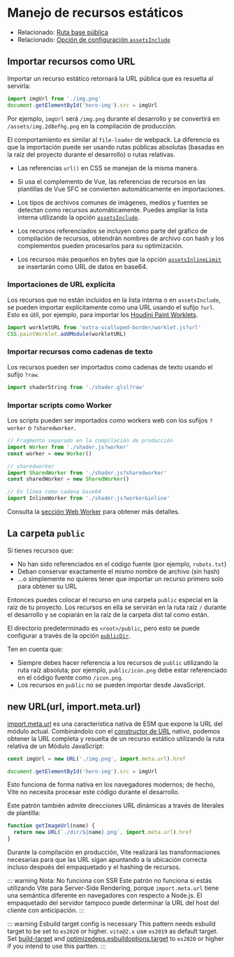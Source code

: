 <!-- # Static Asset Handling

- Related: [Public Base Path](./build#public-base-path)
- Related: [`assetsInclude` config option](/config/#assetsinclude) -->

# Manejo de recursos estáticos

- Relacionado: [Ruta base pública](./build#public-base-path)
- Relacionado: [Opción de configuración `assetsInclude`](/config/#assetsinclude)

<!-- ## Importing Asset as URL

Importing a static asset will return the resolved public URL when it is served: -->

## Importar recursos como URL

Importar un recurso estático retornará la URL pública que es resuelta al servirla:

```js
import imgUrl from './img.png'
document.getElementById('hero-img').src = imgUrl
```

<!-- For example, `imgUrl` will be `/img.png` during development, and become `/assets/img.2d8efhg.png` in the production build.

The behavior is similar to webpack's `file-loader`. The difference is that the import can be either using absolute public paths (based on project root during dev) or relative paths.

- `url()` references in CSS are handled the same way.

- If using the Vue plugin, asset references in Vue SFC templates are automatically converted into imports.

- Common image, media, and font filetypes are detected as assets automatically. You can extend the internal list using the [`assetsInclude` option](/config/#assetsinclude).

- Referenced assets are included as part of the build assets graph, will get hashed file names, and can be processed by plugins for optimization.

- Assets smaller in bytes than the [`assetsInlineLimit` option](/config/#build-assetsinlinelimit) will be inlined as base64 data URLs. -->

Por ejemplo, `imgUrl` será `/img.png` durante el desarrollo y se convertirá en `/assets/img.2d8efhg.png` en la compilación de producción.

El comportamiento es similar al `file-loader` de webpack. La diferencia es que la importación puede ser usando rutas públicas absolutas (basadas en la raíz del proyecto durante el desarrollo) o rutas relativas.

- Las referencias `url()` en CSS se manejan de la misma manera.

- Si usa el complemento de Vue, las referencias de recursos en las plantillas de Vue SFC se convierten automáticamente en importaciones.

- Los tipos de archivos comunes de imágenes, medios y fuentes se detectan como recursos automáticamente. Puedes ampliar la lista interna utilizando la opción [`assetsInclude`](/config/#assetsinclude).

- Los recursos referenciados se incluyen como parte del gráfico de compilación de recursos, obtendrán nombres de archivo con hash y los complementos pueden procesarlos para su optimización.

- Los recursos más pequeños en bytes que la opción [`assetsInlineLimit`](/config/#build-assetsinlinelimit) se insertarán como URL de datos en base64.

<!-- ### Explicit URL Imports

Assets that are not included in the internal list or in `assetsInclude`, can be explicitly imported as an URL using the `?url` suffix. This is useful, for example, to import [Houdini Paint Worklets](https://houdini.how/usage). -->

### Importaciones de URL explícita

Los recursos que no están incluidos en la lista interna o en `assetsInclude`, se pueden importar explícitamente como una URL usando el sufijo `?url`. Esto es útil, por ejemplo, para importar los [Houdini Paint Worklets](https://houdini.how/usage).

```js
import workletURL from 'extra-scalloped-border/worklet.js?url'
CSS.paintWorklet.addModule(workletURL)
```

<!-- ### Importing Asset as String

Assets can be imported as strings using the `?raw` suffix. -->

### Importar recursos como cadenas de texto

Los recursos pueden ser importados como cadenas de texto usando el sufijo `?raw`.

```js
import shaderString from './shader.glsl?raw'
```

<!-- ### Importing Script as a Worker

Scripts can be imported as web workers with the `?worker` or `?sharedworker` suffix. -->

### Importar scripts como Worker

Los scripts pueden ser importados como workers web con los sufijos `?worker` o `?sharedworker`.

```js
// Fragmento separado en la compilación de producción
import Worker from './shader.js?worker'
const worker = new Worker()
```

```js
// sharedworker
import SharedWorker from './shader.js?sharedworker'
const sharedWorker = new SharedWorker()
```

```js
// En línea como cadena base64
import InlineWorker from './shader.js?worker&inline'
```

<!-- Check out the [Web Worker section](./features.md#web-workers) for more details. -->

Consulta la [sección Web Worker](./features.md#web-workers) para obtener más detalles.

<!-- ## The `public` Directory

If you have assets that are:

- Never referenced in source code (e.g. `robots.txt`)
- Must retain the exact same file name (without hashing)
- ...or you simply don't want to have to import an asset first just to get its URL

Then you can place the asset in a special `public` directory under your project root. Assets in this directory will be served at root path `/` during dev, and copied to the root of the dist directory as-is.

The directory defaults to `<root>/public`, but can be configured via the [`publicDir` option](/config/#publicdir).

Note that:

- You should always reference `public` assets using root absolute path - for example, `public/icon.png` should be referenced in source code as `/icon.png`.
- Assets in `public` cannot be imported from JavaScript. -->

## La carpeta `public`

Si tienes recursos que:

- No han sido referenciados en el código fuente (por ejemplo, `robots.txt`)
- Deban conservar exactamente el mismo nombre de archivo (sin hash)
- ...o simplemente no quieres tener que importar un recurso primero solo para obtener su URL

Entonces puedes colocar el recurso en una carpeta `public` especial en la raíz de tu proyecto. Los recursos en ella se servirán en la ruta raíz `/` durante el desarrollo y se copiarán en la raíz de la carpeta dist tal como están.

El directorio predeterminado es `<root>/public`, pero esto se puede configurar a través de la opción [`publicDir`](/config/#publicdir).

Ten en cuenta que:

- Siempre debes hacer referencia a los recursos de `public` utilizando la ruta raíz absoluta; por ejemplo, `public/icon.png` debe estar referenciado en el código fuente como `/icon.png`.
- Los recursos en `public` no se pueden importar desde JavaScript.

<!-- ## new URL(url, import.meta.url)

[import.meta.url](https://developer.mozilla.org/en-US/docs/Web/JavaScript/Reference/Statements/import.meta) is a native ESM feature that exposes the current module's URL. Combining it with the native [URL constructor](https://developer.mozilla.org/en-US/docs/Web/API/URL), we can obtain the full, resolved URL of a static asset using relative path from a JavaScript module: -->

## new URL(url, import.meta.url)

[import.meta.url](https://developer.mozilla.org/en-US/docs/Web/JavaScript/Reference/Statements/import.meta) es una característica nativa de ESM que expone la URL del módulo actual. Combinándolo con el [constructor de URL](https://developer.mozilla.org/en-US/docs/Web/API/URL) nativo, podemos obtener la URL completa y resuelta de un recurso estático utilizando la ruta relativa de un Módulo JavaScript:

```js
const imgUrl = new URL('./img.png', import.meta.url).href

document.getElementById('hero-img').src = imgUrl
```

<!-- This works natively in modern browsers - in fact, Vite doesn't need to process this code at all during development!

This pattern also supports dynamic URLs via template literals: -->

Esto funciona de forma nativa en los navegadores modernos; de hecho, Vite no necesita procesar este código durante el desarrollo.

Este patrón también admite direcciones URL dinámicas a través de literales de plantilla:

```js
function getImageUrl(name) {
  return new URL(`./dir/${name}.png`, import.meta.url).href
}
```

<!-- During the production build, Vite will perform necessary transforms so that the URLs still point to the correct location even after bundling and asset hashing.

::: warning Note: Does not work with SSR
This pattern does not work if you are using Vite for Server-Side Rendering, because `import.meta.url` have different semantics in browsers vs. Node.js. The server bundle also cannot determine the client host URL ahead of time.
::: -->

Durante la compilación en producción, Vite realizará las transformaciones necesarias para que las URL sigan apuntando a la ubicación correcta incluso después del empaquetado y el hashing de recursos.

::: warning Nota: No funciona con SSR
Este patrón no funciona si estás utilizando Vite para Server-Side Rendering, porque `import.meta.url` tiene una semántica diferente en navegadores con respecto a Node.js. El empaquetado del servidor tampoco puede determinar la URL del host del cliente con anticipación.
:::

::: warning Esbuild target config is necessary
This pattern needs esbuild target to be set to `es2020` or higher. `vite@2.x` use `es2019` as default target. Set [build-target](https://vitejs.dev/config/#build-target) and [optimizedeps.esbuildoptions.target](https://vitejs.dev/config/#optimizedeps-esbuildoptions) to `es2020` or higher if you intend to use this partten.
:::
